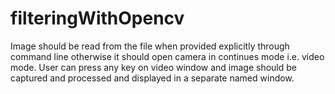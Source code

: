 # filteringWithOpencv

Image should be read from the file when provided explicitly through command line otherwise it should open camera in continues mode i.e. video mode. User can press any key on video window and image should be captured and processed and displayed in a separate named window.
